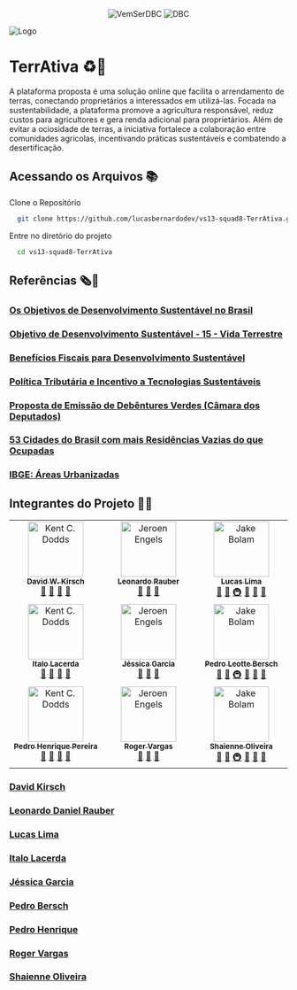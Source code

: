 <div align="center">
  <img alt="VemSerDBC" src="https://img.shields.io/badge/Vem Ser 13-00599C?style=for-the-badge&logo=java&logoColor=white">
  <img alt="DBC" src="https://img.shields.io/badge/DBC-00599C?style=for-the-badge&logo=java&logoColor=white">
</div>

![Logo](https://i.ibb.co/28k8rQj/p2.png)

# TerrAtiva ♻️🌱

A plataforma proposta é uma solução online que facilita o arrendamento de terras, conectando proprietários a interessados em utilizá-las. Focada na sustentabilidade, a plataforma promove a agricultura responsável, reduz custos para agricultores e gera renda adicional para proprietários. Além de evitar a ociosidade de terras, a iniciativa fortalece a colaboração entre comunidades agrícolas, incentivando práticas sustentáveis e combatendo a desertificação.

## Acessando os Arquivos 📚

Clone o Repositório

```bash
  git clone https://github.com/lucasbernardodev/vs13-squad8-TerrAtiva.git
```

Entre no diretório do projeto

```bash
  cd vs13-squad8-TerrAtiva
```

## Referências 🗞️📰

### [Os Objetivos de Desenvolvimento Sustentável no Brasil](https://brasil.un.org/pt-br)
### [Objetivo de Desenvolvimento Sustentável - 15 - Vida Terrestre](https://www.ipea.gov.br/ods/ods15.html)
### [Benefícios Fiscais para Desenvolvimento Sustentável](https://www.conjur.com.br/2023-jun-12/elaise-sestrem-beneficios-fiscais-desenvolvimento-sustentavel/)
### [Política Tributária e Incentivo a Tecnologias Sustentáveis](https://www.ipea.gov.br/cts/pt/central-de-conteudo/artigos/artigos/309-politica-tributaria-e-incentivo-a-tecnologias-sustentaveis-o-brasil-na-contramao)
### [Proposta de Emissão de Debêntures Verdes (Câmara dos Deputados)](https://www.camara.leg.br/noticias/852063-proposta-permite-a-emissao-de-debentures-incentivadas-para-projetos-sus%20tentaveis/)
### [53 Cidades do Brasil com mais Residências Vazias do que Ocupadas](https://www.nsctotal.com.br/noticias/conheca-as-53-cidades-do-brasil-com-mais-residencias-vazias-do-que-ocupadas#:~:text=Arroio%20do%20Sal%20%28RS%29%20%E2%80%93%2076%2C2%25%20Xangri-l%C3%A1%20%28RS%29,%E2%80%93%2068%2C3%25%20Pontal%20do%20Paran%C3%A1%20%28PR%29%20%E2%80%93%2068%2C1%25)
### [IBGE: Áreas Urbanizadas](https://www.ibge.gov.br/geociencias/cartas-e-mapas/redes-geograficas/15789-areas-urbanizadas.html)
 
## Integrantes do Projeto 👨‍💻
<!-- ALL-CONTRIBUTORS-LIST:START - Do not remove or modify this section -->
<!-- prettier-ignore-start -->
<!-- markdownlint-disable -->
<table>
  <tbody>
    <tr>
      <td align="center" valign="top" width="14.28%"><a href="https://www.github.com/DavidKirsch-DBC"><img src="https://avatars.githubusercontent.com/u/153624310?v=4" width="100px;" alt="Kent C. Dodds"/><br /><sub><b>David W. Kirsch</b></sub></a><br /><a href="#question-kentcdodds" title="Answering Questions">💬</a> <a href="https://github.com/all-contributors/all-contributors/commits?author=kentcdodds" title="Documentation">📖</a> <a href="https://github.com/all-contributors/all-contributors/pulls?q=is%3Apr+reviewed-by%3Akentcdodds" title="Reviewed Pull Requests">👀</a> <a href="#talk-kentcdodds" title="Talks">📢</a></td>
      <td align="center" valign="top" width="14.28%"><a href="https://www.github.com/Leonardo-Rauber"><img src="https://media.licdn.com/dms/image/D4D03AQEK6cgB9dALFw/profile-displayphoto-shrink_800_800/0/1673825154756?e=1709769600&v=beta&t=3ShzbURNX_-bUH-OR4-jj1jaSRite3cMR4W2JhqYaIA" width="100px;" alt="Jeroen Engels"/><br /><sub><b>Leonardo Rauber</b></sub></a><br /><a href="https://github.com/all-contributors/all-contributors/commits?author=jfmengels" title="Documentation">📖</a> <a href="https://github.com/all-contributors/all-contributors/pulls?q=is%3Apr+reviewed-by%3Ajfmengels" title="Reviewed Pull Requests">👀</a> <a href="#tool-jfmengels" title="Tools">🔧</a></td>
      <td align="center" valign="top" width="14.28%"><a href="https://www.github.com/lucasbernardodev"><img src="https://media.licdn.com/dms/image/D4D03AQGlVZDL_zXGYw/profile-displayphoto-shrink_800_800/0/1701705256375?e=1709769600&v=beta&t=aLGO9J147YOI3TA_LCHP0zq9bd-iq1mLEI0g-bDs79o" width="100px;" alt="Jake Bolam"/><br /><sub><b>Lucas Lima</b></sub></a><br /><a href="https://github.com/all-contributors/all-contributors/commits?author=jakebolam" title="Documentation">📖</a> <a href="#tool-jakebolam" title="Tools">🔧</a> <a href="#infra-jakebolam" title="Infrastructure (Hosting, Build-Tools, etc)">🚇</a> <a href="#maintenance-jakebolam" title="Maintenance">🚧</a> <a href="https://github.com/all-contributors/all-contributors/pulls?q=is%3Apr+reviewed-by%3Ajakebolam" title="Reviewed Pull Requests">👀</a> <a href="#question-jakebolam" title="Answering Questions">💬</a></td>
    </tr>
        <tr>
      <td align="center" valign="top" width="14.28%"><a href="https://www.github.com/ItaloLacerda"><img src="https://media.licdn.com/dms/image/D4D03AQHKAd_8nQK77Q/profile-displayphoto-shrink_800_800/0/1691340581250?e=1709769600&v=beta&t=fLatK97mTsH1QTaNnJpt655mJiYiDxlng6wDC71-2po" width="100px;" alt="Kent C. Dodds"/><br /><sub><b>Italo Lacerda</b></sub></a><br /><a href="#question-kentcdodds" title="Answering Questions">💬</a> <a href="https://github.com/all-contributors/all-contributors/commits?author=kentcdodds" title="Documentation">📖</a> <a href="https://github.com/all-contributors/all-contributors/pulls?q=is%3Apr+reviewed-by%3Akentcdodds" title="Reviewed Pull Requests">👀</a> <a href="#talk-kentcdodds" title="Talks">📢</a></td>
      <td align="center" valign="top" width="14.28%"><a href="https://www.github.com/Jessica-Garcia"><img src="https://avatars.githubusercontent.com/u/53917707?v=4" width="100px;" alt="Jeroen Engels"/><br /><sub><b>Jéssica Garcia</b></sub></a><br /><a href="https://github.com/all-contributors/all-contributors/commits?author=jfmengels" title="Documentation">📖</a> <a href="https://github.com/all-contributors/all-contributors/pulls?q=is%3Apr+reviewed-by%3Ajfmengels" title="Reviewed Pull Requests">👀</a> <a href="#tool-jfmengels" title="Tools">🔧</a></td>
      <td align="center" valign="top" width="14.28%"><a href="https://www.github.com/PedroBersch"><img src="https://avatars.githubusercontent.com/u/113629864?v=4" width="100px;" alt="Jake Bolam"/><br /><sub><b>Pedro Leotte Bersch
</b></sub></a><br /><a href="https://github.com/all-contributors/all-contributors/commits?author=jakebolam" title="Documentation">📖</a> <a href="#tool-jakebolam" title="Tools">🔧</a> <a href="#infra-jakebolam" title="Infrastructure (Hosting, Build-Tools, etc)">🚇</a> <a href="#maintenance-jakebolam" title="Maintenance">🚧</a> <a href="https://github.com/all-contributors/all-contributors/pulls?q=is%3Apr+reviewed-by%3Ajakebolam" title="Reviewed Pull Requests">👀</a> <a href="#question-jakebolam" title="Answering Questions">💬</a></td>
    </tr>
        <tr>
      <td align="center" valign="top" width="14.28%"><a href="https://www.github.com/pedrohpdo"><img src="https://avatars.githubusercontent.com/u/113143071?v=4" width="100px;" alt="Kent C. Dodds"/><br /><sub><b>Pedro Henrique Pereira</b></sub></a><br /><a href="#question-kentcdodds" title="Answering Questions">💬</a> <a href="https://github.com/all-contributors/all-contributors/commits?author=kentcdodds" title="Documentation">📖</a> <a href="https://github.com/all-contributors/all-contributors/pulls?q=is%3Apr+reviewed-by%3Akentcdodds" title="Reviewed Pull Requests">👀</a> <a href="#talk-kentcdodds" title="Talks">📢</a></td>
      <td align="center" valign="top" width="14.28%"><a href="https://www.github.com/rogervargass"><img src="https://avatars.githubusercontent.com/u/70342776?v=4" width="100px;" alt="Jeroen Engels"/><br /><sub><b>Roger Vargas
</b></sub></a><br /><a href="https://github.com/all-contributors/all-contributors/commits?author=jfmengels" title="Documentation">📖</a> <a href="https://github.com/all-contributors/all-contributors/pulls?q=is%3Apr+reviewed-by%3Ajfmengels" title="Reviewed Pull Requests">👀</a> <a href="#tool-jfmengels" title="Tools">🔧</a></td>
      <td align="center" valign="top" width="14.28%"><a href="https://www.github.com/Shaienne23"><img src="https://avatars.githubusercontent.com/u/137116404?v=4" width="100px;" alt="Jake Bolam"/><br /><sub><b>Shaienne Oliveira</b></sub></a><br /><a href="https://github.com/all-contributors/all-contributors/commits?author=jakebolam" title="Documentation">📖</a> <a href="#tool-jakebolam" title="Tools">🔧</a> <a href="#infra-jakebolam" title="Infrastructure (Hosting, Build-Tools, etc)">🚇</a> <a href="#maintenance-jakebolam" title="Maintenance">🚧</a> <a href="https://github.com/all-contributors/all-contributors/pulls?q=is%3Apr+reviewed-by%3Ajakebolam" title="Reviewed Pull Requests">👀</a> <a href="#question-jakebolam" title="Answering Questions">💬</a></td>
    </tr>
  </tbody>
</table>

<!-- markdownlint-restore -->
<!-- prettier-ignore-end -->

<!-- ALL-CONTRIBUTORS-LIST:END -->


 ### [David Kirsch](https://www.github.com/DavidKirsch-DBC)
 ### [Leonardo Daniel Rauber](https://www.github.com/Leonardo-Rauber)
 ### [Lucas Lima](https://www.github.com/lucasbernardodev)
 ### [Italo Lacerda](https://www.github.com/ItaloLacerda)
 ### [Jéssica Garcia](https://www.github.com/Jessica-Garcia)
 ### [Pedro Bersch](https://www.github.com/PedroBersch)
 ### [Pedro Henrique](https://www.github.com/pedrohpdo)
 ### [Roger Vargas](https://www.github.com/rogervargass)
 ### [Shaienne Oliveira](https://www.github.com/Shaienne23)

